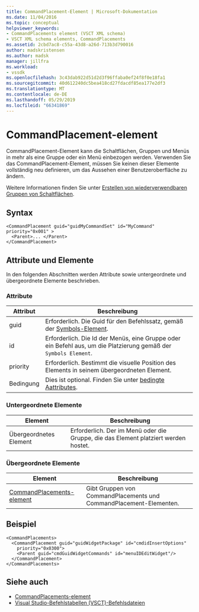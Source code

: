 ```yaml
---
title: CommandPlacement-Element | Microsoft-Dokumentation
ms.date: 11/04/2016
ms.topic: conceptual
helpviewer_keywords:
- CommandPlacements element (VSCT XML schema)
- VSCT XML schema elements, CommandPlacements
ms.assetid: 2cbd7ac8-c55a-43d8-a26d-713b3d790016
author: madskristensen
ms.author: madsk
manager: jillfra
ms.workload:
- vssdk
ms.openlocfilehash: 3c43dab922d51d2d3f96ffaba0ef24f8f0e18fa1
ms.sourcegitcommit: 40d612240dc5bea418cd27fdacdf85ea177e2df3
ms.translationtype: MT
ms.contentlocale: de-DE
ms.lasthandoff: 05/29/2019
ms.locfileid: "66341869"
---
```

# <a name="commandplacement-element"></a>CommandPlacement-element
CommandPlacement-Element kann die Schaltflächen, Gruppen und Menüs in mehr als eine Gruppe oder ein Menü einbezogen werden. Verwenden Sie das CommandPlacement-Element, müssen Sie keinen dieser Elemente vollständig neu definieren, um das Aussehen einer Benutzeroberfläche zu ändern.

 Weitere Informationen finden Sie unter [Erstellen von wiederverwendbaren Gruppen von Schaltflächen](../extensibility/creating-reusable-groups-of-buttons.md).

## <a name="syntax"></a>Syntax

```
<CommandPlacement guid="guidMyCommandSet" id="MyCommand" priority="0x001" >
  <Parent>... </Parent>
</CommandPlacement>
```

## <a name="attributes-and-elements"></a>Attribute und Elemente
 In den folgenden Abschnitten werden Attribute sowie untergeordnete und übergeordnete Elemente beschrieben.

### <a name="attributes"></a>Attribute

|Attribut|Beschreibung|
|---------------|-----------------|
|guid|Erforderlich. Die Guid für den Befehlssatz, gemäß der [Symbols-Element](../extensibility/symbols-element.md).|
|id|Erforderlich. Die Id der Menüs, eine Gruppe oder ein Befehl aus, um die Platzierung gemäß der `Symbols Element`.|
|priority|Erforderlich. Bestimmt die visuelle Position des Elements in seinem übergeordneten Element.|
|Bedingung|Dies ist optional. Finden Sie unter [bedingte Aattributes](../extensibility/vsct-xml-schema-conditional-attributes.md).|

### <a name="child-elements"></a>Untergeordnete Elemente

|Element|Beschreibung|
|-------------|-----------------|
|Übergeordnetes Element|Erforderlich. Der im Menü oder die Gruppe, die das Element platziert werden hostet.|

### <a name="parent-elements"></a>Übergeordnete Elemente

|Element|Beschreibung|
|-------------|-----------------|
|[CommandPlacements-element](../extensibility/commandplacements-element.md)|Gibt Gruppen von CommandPlacements und CommandPlacement-Elementen.|

## <a name="example"></a>Beispiel

```
<CommandPlacements>
  <CommandPlacement guid="guidWidgetPackage" id="cmdidInsertOptions"
    priority="0x0300">
    <Parent guid="cmdGuidWidgetCommands" id="menuIDEditWidget"/>
  </CommandPlacement>
</CommandPlacements>
```

## <a name="see-also"></a>Siehe auch
- [CommandPlacements-element](../extensibility/commandplacements-element.md)
- [Visual Studio-Befehlstabellen (VSCT)-Befehlsdateien](../extensibility/internals/visual-studio-command-table-dot-vsct-files.md)
